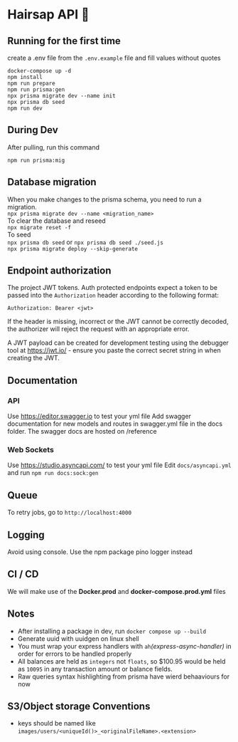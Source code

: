 # Hairsap API :haircut:

## Running for the first time

create a .env file from the `.env.example` file and fill values without quotes

```
docker-compose up -d
npm install
npm run prepare
npm run prisma:gen
npx prisma migrate dev --name init
npx prisma db seed
npm run dev
```

## During Dev

After pulling, run this command

```
npm run prisma:mig
```

## Database migration

When you make changes to the prisma schema, you need to run a migration.\
`npx prisma migrate dev --name <migration_name>`\
To clear the database and reseed \
`npx migrate reset -f` \
To seed \
`npx prisma db seed` or `npx prisma db seed ./seed.js`\
`npx prisma migrate deploy --skip-generate`

## Endpoint authorization

The project JWT tokens. Auth protected endpoints expect a token to be passed into the `Authorization` header according to the following format:

`Authorization: Bearer <jwt>`

If the header is missing, incorrect or the JWT cannot be correctly decoded, the authorizer will reject the request with an appropriate error.

A JWT payload can be created for development testing using the debugger tool at https://jwt.io/ - ensure you paste the correct secret string in when creating the JWT.

## Documentation

### API

Use https://editor.swagger.io to test your yml file
Add swagger documentation for new models and routes in swagger.yml file in the docs folder.
The swagger docs are hosted on /reference

### Web Sockets

Use https://studio.asyncapi.com/ to test your yml file
Edit `docs/asyncapi.yml` and run `npm run docs:sock:gen`

## Queue

To retry jobs, go to `http://localhost:4000`

## Logging

Avoid using console. Use the npm package pino logger instead

## CI / CD

We will make use of the **Docker.prod** and **docker-compose.prod.yml** files

## Notes

- After installing a package in dev, run `docker compose up --build`
- Generate uuid with uuidgen on linux shell
- You must wrap your express handlers with `ah`_(express-async-handler)_ in order for errors to be handled properly
- All balances are held as `integers` not `floats`, so $100.95 would be held as `10095` in any transaction amount or balance fields.
- Raw queries syntax hishlighting from prisma have wierd behaaviours for now

## S3/Object storage Conventions

- keys should be named like `images/users/<uniqueId()>_<originalFileName>.<extension>`
